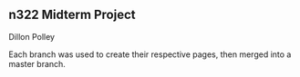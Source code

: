 ## n322 Midterm Project ##

Dillon Polley

Each branch was used to create their respective pages, then merged into a master branch. 

